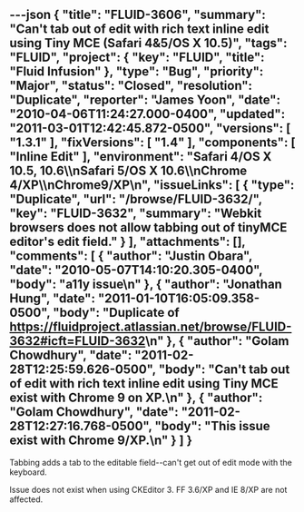 ---json
{
  "title": "FLUID-3606",
  "summary": "Can't tab out of edit with rich text inline edit using Tiny MCE (Safari 4&5/OS X 10.5)",
  "tags": "FLUID",
  "project": {
    "key": "FLUID",
    "title": "Fluid Infusion"
  },
  "type": "Bug",
  "priority": "Major",
  "status": "Closed",
  "resolution": "Duplicate",
  "reporter": "James Yoon",
  "date": "2010-04-06T11:24:27.000-0400",
  "updated": "2011-03-01T12:42:45.872-0500",
  "versions": [
    "1.3.1"
  ],
  "fixVersions": [
    "1.4"
  ],
  "components": [
    "Inline Edit"
  ],
  "environment": "Safari 4/OS X 10.5, 10.6\\\nSafari 5/OS X 10.6\\\nChrome 4/XP\\\nChrome9/XP\n",
  "issueLinks": [
    {
      "type": "Duplicate",
      "url": "/browse/FLUID-3632/",
      "key": "FLUID-3632",
      "summary": "Webkit browsers does not allow tabbing out of tinyMCE editor's edit field."
    }
  ],
  "attachments": [],
  "comments": [
    {
      "author": "Justin Obara",
      "date": "2010-05-07T14:10:20.305-0400",
      "body": "a11y issue\n"
    },
    {
      "author": "Jonathan Hung",
      "date": "2011-01-10T16:05:09.358-0500",
      "body": "Duplicate of <https://fluidproject.atlassian.net/browse/FLUID-3632#icft=FLUID-3632>\n"
    },
    {
      "author": "Golam Chowdhury",
      "date": "2011-02-28T12:25:59.626-0500",
      "body": "Can't tab out of edit with rich text inline edit using Tiny MCE exist with Chrome 9 on XP.\n"
    },
    {
      "author": "Golam Chowdhury",
      "date": "2011-02-28T12:27:16.768-0500",
      "body": "This issue exist with Chrome 9/XP.\n"
    }
  ]
}
---
Tabbing adds a tab to the editable field--can't get out of edit mode with the keyboard.

Issue does not exist when using CKEditor 3. FF 3.6/XP and IE 8/XP are not affected.

        